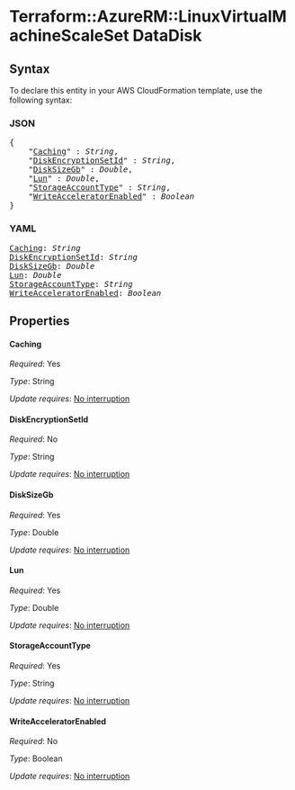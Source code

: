 # Terraform::AzureRM::LinuxVirtualMachineScaleSet DataDisk

## Syntax

To declare this entity in your AWS CloudFormation template, use the following syntax:

### JSON

<pre>
{
    "<a href="#caching" title="Caching">Caching</a>" : <i>String</i>,
    "<a href="#diskencryptionsetid" title="DiskEncryptionSetId">DiskEncryptionSetId</a>" : <i>String</i>,
    "<a href="#disksizegb" title="DiskSizeGb">DiskSizeGb</a>" : <i>Double</i>,
    "<a href="#lun" title="Lun">Lun</a>" : <i>Double</i>,
    "<a href="#storageaccounttype" title="StorageAccountType">StorageAccountType</a>" : <i>String</i>,
    "<a href="#writeacceleratorenabled" title="WriteAcceleratorEnabled">WriteAcceleratorEnabled</a>" : <i>Boolean</i>
}
</pre>

### YAML

<pre>
<a href="#caching" title="Caching">Caching</a>: <i>String</i>
<a href="#diskencryptionsetid" title="DiskEncryptionSetId">DiskEncryptionSetId</a>: <i>String</i>
<a href="#disksizegb" title="DiskSizeGb">DiskSizeGb</a>: <i>Double</i>
<a href="#lun" title="Lun">Lun</a>: <i>Double</i>
<a href="#storageaccounttype" title="StorageAccountType">StorageAccountType</a>: <i>String</i>
<a href="#writeacceleratorenabled" title="WriteAcceleratorEnabled">WriteAcceleratorEnabled</a>: <i>Boolean</i>
</pre>

## Properties

#### Caching

_Required_: Yes

_Type_: String

_Update requires_: [No interruption](https://docs.aws.amazon.com/AWSCloudFormation/latest/UserGuide/using-cfn-updating-stacks-update-behaviors.html#update-no-interrupt)

#### DiskEncryptionSetId

_Required_: No

_Type_: String

_Update requires_: [No interruption](https://docs.aws.amazon.com/AWSCloudFormation/latest/UserGuide/using-cfn-updating-stacks-update-behaviors.html#update-no-interrupt)

#### DiskSizeGb

_Required_: Yes

_Type_: Double

_Update requires_: [No interruption](https://docs.aws.amazon.com/AWSCloudFormation/latest/UserGuide/using-cfn-updating-stacks-update-behaviors.html#update-no-interrupt)

#### Lun

_Required_: Yes

_Type_: Double

_Update requires_: [No interruption](https://docs.aws.amazon.com/AWSCloudFormation/latest/UserGuide/using-cfn-updating-stacks-update-behaviors.html#update-no-interrupt)

#### StorageAccountType

_Required_: Yes

_Type_: String

_Update requires_: [No interruption](https://docs.aws.amazon.com/AWSCloudFormation/latest/UserGuide/using-cfn-updating-stacks-update-behaviors.html#update-no-interrupt)

#### WriteAcceleratorEnabled

_Required_: No

_Type_: Boolean

_Update requires_: [No interruption](https://docs.aws.amazon.com/AWSCloudFormation/latest/UserGuide/using-cfn-updating-stacks-update-behaviors.html#update-no-interrupt)


